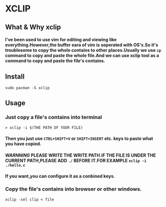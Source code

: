 # XCLIP

## What & Why xclip
#### I've been used to use vim for editing and viewing like everything.However,the buffer eara of vim is seperated with OS's.So it's troublesome to copy the whole contains to other places.Usually we use `cp` command to copy and paste the whole file.And we can use xclip tool as a command to copy and paste the file's contains.

## Install
```
sudo pacman -S xclip
```

## Usage
### Just copy a file's contains into terminal 
```
> xclip -i $(THE PATH OF YOUR FILE)
```
#### Then you just use `CTRL+SHIFT+V` or `SHIFT+INSERT` etc. keys to paste what you have copied.
#### ***WARNNING*** PLEASE WRITE THE WRITE PATH.IF THE FILE IS UNDER THE CURRENT PATH,PLEASE ADD `./` BEFORE IT.FOR EXAMPLE `xclip -i ./hello.c`
#### If you want,you can configure it as a conbined keys.


### Copy the file's contains into browser or other windows.
```
xclip -sel clip < file
```
